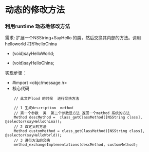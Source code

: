 # 动态的修改方法
### 利用runtime 动态地修改方法  
需求: 扩展一个NSString+SayHello 的类，然后交换其内部的方法。调用helloworld 打印helloChina

+ (void)sayHelloWorld;

+ (void)sayHelloChina;


实现步骤：  

*  #import <objc/message.h>  
*  核心代码  

```
	// 此文件load 的时候  进行交换方法
	
	// 1 生成description  method
	// 第一个参数  类  第二个参数是方法 返回一个method 系统的方法
	Method descMethod =  class_getClassMethod([NSString class], @selector(sayHelloChina));
	// 2 自定义的方法
	Method customMethod = class_getClassMethod([NSString class], @selector(sayHelloWorld));
	// 3 进行方法的交换
	method_exchangeImplementations(descMethod, customMethod);
```

